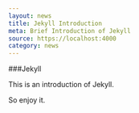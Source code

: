 ```yaml
---
layout: news
title: Jekyll Introduction
meta: Brief Introduction of Jekyll
source: https://localhost:4000
category: news
---
```

###Jekyll

This is an introduction of Jekyll.

So enjoy it.

